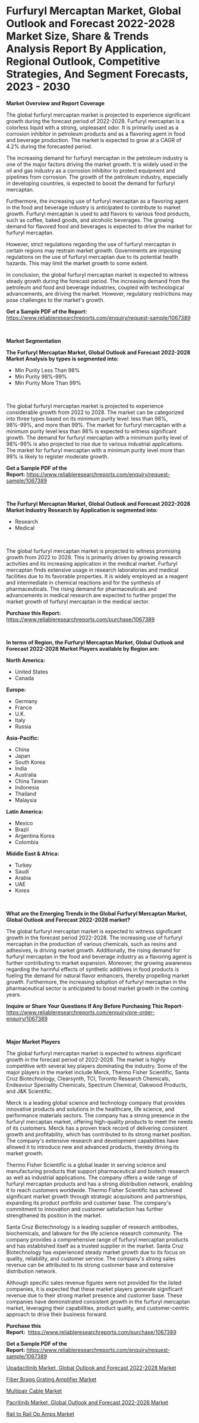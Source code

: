 <p><h1>Furfuryl Mercaptan Market, Global Outlook and Forecast 2022-2028 Market Size, Share & Trends Analysis Report By Application, Regional Outlook, Competitive Strategies, And Segment Forecasts, 2023 - 2030</h1></p><p><strong>Market Overview and Report Coverage</strong></p>
<p><p>The global furfuryl mercaptan market is projected to experience significant growth during the forecast period of 2022-2028. Furfuryl mercaptan is a colorless liquid with a strong, unpleasant odor. It is primarily used as a corrosion inhibitor in petroleum products and as a flavoring agent in food and beverage production. The market is expected to grow at a CAGR of 4.2% during the forecasted period.</p><p>The increasing demand for furfuryl mercaptan in the petroleum industry is one of the major factors driving the market growth. It is widely used in the oil and gas industry as a corrosion inhibitor to protect equipment and pipelines from corrosion. The growth of the petroleum industry, especially in developing countries, is expected to boost the demand for furfuryl mercaptan.</p><p>Furthermore, the increasing use of furfuryl mercaptan as a flavoring agent in the food and beverage industry is anticipated to contribute to market growth. Furfuryl mercaptan is used to add flavors to various food products, such as coffee, baked goods, and alcoholic beverages. The growing demand for flavored food and beverages is expected to drive the market for furfuryl mercaptan.</p><p>However, strict regulations regarding the use of furfuryl mercaptan in certain regions may restrain market growth. Governments are imposing regulations on the use of furfuryl mercaptan due to its potential health hazards. This may limit the market growth to some extent.</p><p>In conclusion, the global furfuryl mercaptan market is expected to witness steady growth during the forecast period. The increasing demand from the petroleum and food and beverage industries, coupled with technological advancements, are driving the market. However, regulatory restrictions may pose challenges to the market's growth.</p></p>
<p><strong>Get a Sample PDF of the Report:</strong> <a href="https://www.reliableresearchreports.com/enquiry/request-sample/1067389">https://www.reliableresearchreports.com/enquiry/request-sample/1067389</a></p>
<p>&nbsp;</p>
<p><strong>Market Segmentation</strong></p>
<p><strong>The Furfuryl Mercaptan Market, Global Outlook and Forecast 2022-2028 Market Analysis by types is segmented into:</strong></p>
<p><ul><li>Min Purity Less Than 98%</li><li>Min Purity 98%-99%</li><li>Min Purity More Than 99%</li></ul></p>
<p>&nbsp;</p>
<p><p>The global furfuryl mercaptan market is projected to experience considerable growth from 2022 to 2028. The market can be categorized into three types based on its minimum purity level: less than 98%, 98%-99%, and more than 99%. The market for furfuryl mercaptan with a minimum purity level less than 98% is expected to witness significant growth. The demand for furfuryl mercaptan with a minimum purity level of 98%-99% is also projected to rise due to various industrial applications. The market for furfuryl mercaptan with a minimum purity level more than 99% is likely to register moderate growth.</p></p>
<p><strong>Get a Sample PDF of the Report:</strong>&nbsp;<a href="https://www.reliableresearchreports.com/enquiry/request-sample/1067389">https://www.reliableresearchreports.com/enquiry/request-sample/1067389</a></p>
<p>&nbsp;</p>
<p><strong>The Furfuryl Mercaptan Market, Global Outlook and Forecast 2022-2028 Market Industry Research by Application is segmented into:</strong></p>
<p><ul><li>Research</li><li>Medical</li></ul></p>
<p>&nbsp;</p>
<p><p>The global furfuryl mercaptan market is projected to witness promising growth from 2022 to 2028. This is primarily driven by growing research activities and its increasing application in the medical market. Furfuryl mercaptan finds extensive usage in research laboratories and medical facilities due to its favorable properties. It is widely employed as a reagent and intermediate in chemical reactions and for the synthesis of pharmaceuticals. The rising demand for pharmaceuticals and advancements in medical research are expected to further propel the market growth of furfuryl mercaptan in the medical sector.</p></p>
<p><strong>Purchase this Report:</strong>&nbsp; <a href="https://www.reliableresearchreports.com/purchase/1067389">https://www.reliableresearchreports.com/purchase/1067389</a></p>
<p>&nbsp;</p>
<p><strong>In terms of Region, the Furfuryl Mercaptan Market, Global Outlook and Forecast 2022-2028 Market Players available by Region are:</strong></p>
<p>
    <p> <strong> North America: </strong>
        <ul>
            <li>United States</li>
            <li>Canada</li>
        </ul>
        </p> 
    <p> <strong> Europe: </strong>
        <ul>
            <li>Germany</li>
            <li>France</li>
            <li>U.K.</li>
            <li>Italy</li>
            <li>Russia</li>
        </ul>
        </p> 
    <p> <strong> Asia-Pacific: </strong>
        <ul>
            <li>China</li>
            <li>Japan</li>
            <li>South Korea</li>
            <li>India</li>
            <li>Australia</li>
            <li>China Taiwan</li>
            <li>Indonesia</li>
            <li>Thailand</li>
            <li>Malaysia</li>
        </ul>
        </p> 
    <p> <strong> Latin America: </strong>
        <ul>
            <li>Mexico</li>
            <li>Brazil</li>
            <li>Argentina Korea</li>
            <li>Colombia</li>
        </ul>
        </p> 
    <p> <strong> Middle East & Africa: </strong>
        <ul>
            <li>Turkey</li>
            <li>Saudi</li>
            <li>Arabia</li>
            <li>UAE</li>
            <li>Korea</li>
        </ul>
    </p>
    </p>
<p>&nbsp;</p>
<p><strong>What are the Emerging Trends in the Global Furfuryl Mercaptan Market, Global Outlook and Forecast 2022-2028 market?</strong></p>
<p><p>The global furfuryl mercaptan market is expected to witness significant growth in the forecast period 2022-2028. The increasing use of furfuryl mercaptan in the production of various chemicals, such as resins and adhesives, is driving market growth. Additionally, the rising demand for furfuryl mercaptan in the food and beverage industry as a flavoring agent is further contributing to market expansion. Moreover, the growing awareness regarding the harmful effects of synthetic additives in food products is fueling the demand for natural flavor enhancers, thereby propelling market growth. Furthermore, the increasing adoption of furfuryl mercaptan in the pharmaceutical sector is anticipated to boost market growth in the coming years.</p></p>
<p><strong>Inquire or Share Your Questions If Any Before Purchasing This Report</strong>- <a href="https://www.reliableresearchreports.com/enquiry/pre-order-enquiry/1067389">https://www.reliableresearchreports.com/enquiry/pre-order-enquiry/1067389</a></p>
<p>&nbsp;</p>
<p><strong>Major Market Players</strong></p>
<p><p>The global furfuryl mercaptan market is expected to witness significant growth in the forecast period of 2022-2028. The market is highly competitive with several key players dominating the industry. Some of the major players in the market include Merck, Thermo Fisher Scientific, Santa Cruz Biotechnology, Clearsynth, TCI, Toronto Research Chemicals, Endeavour Speciality Chemicals, Spectrum Chemical, Oakwood Products, and J&K Scientific.</p><p>Merck is a leading global science and technology company that provides innovative products and solutions in the healthcare, life science, and performance materials sectors. The company has a strong presence in the furfuryl mercaptan market, offering high-quality products to meet the needs of its customers. Merck has a proven track record of delivering consistent growth and profitability, which has contributed to its strong market position. The company's extensive research and development capabilities have allowed it to introduce new and advanced products, thereby driving its market growth.</p><p>Thermo Fisher Scientific is a global leader in serving science and manufacturing products that support pharmaceutical and biotech research as well as industrial applications. The company offers a wide range of furfuryl mercaptan products and has a strong distribution network, enabling it to reach customers worldwide. Thermo Fisher Scientific has achieved significant market growth through strategic acquisitions and partnerships, expanding its product portfolio and customer base. The company's commitment to innovation and customer satisfaction has further strengthened its position in the market.</p><p>Santa Cruz Biotechnology is a leading supplier of research antibodies, biochemicals, and labware for the life science research community. The company provides a comprehensive range of furfuryl mercaptan products and has established itself as a trusted supplier in the market. Santa Cruz Biotechnology has experienced steady market growth due to its focus on quality, reliability, and customer service. The company's strong sales revenue can be attributed to its strong customer base and extensive distribution network.</p><p>Although specific sales revenue figures were not provided for the listed companies, it is expected that these market players generate significant revenue due to their strong market presence and customer base. These companies have demonstrated consistent growth in the furfuryl mercaptan market, leveraging their capabilities, product quality, and customer-centric approach to drive their business forward.</p></p>
<p><strong>Purchase this Report:</strong>&nbsp;&nbsp;<a href="https://www.reliableresearchreports.com/purchase/1067389">https://www.reliableresearchreports.com/purchase/1067389</a></p>
<p></p>
<p><strong>Get a Sample PDF of the Report:</strong>&nbsp;<a href="https://www.reliableresearchreports.com/enquiry/request-sample/1067389">https://www.reliableresearchreports.com/enquiry/request-sample/1067389</a></p>
<p><p><a href="https://github.com/NorbertYates/Market-Research-Report-List-1/blob/main/upadacitinib-market-global-outlook-and-forecast-2022-2028-market.md">Upadacitinib Market, Global Outlook and Forecast 2022-2028 Market</a></p><p><a href="https://www.linkedin.com/pulse/fiber-bragg-grating-amplifier-market-insights-players-nclic/">Fiber Bragg Grating Amplifier Market</a></p><p><a href="https://www.reportprime.com/multipair-cable-r5455">Multipair Cable Market</a></p><p><a href="https://github.com/RoccoManning/Market-Research-Report-List-1/blob/main/pacritinib-market-global-outlook-and-forecast-2022-2028-market.md">Pacritinib Market, Global Outlook and Forecast 2022-2028 Market</a></p><p><a href="https://www.reportprime.com/rail-to-rail-op-amps-r5454">Rail to Rail Op Amps Market</a></p></p>